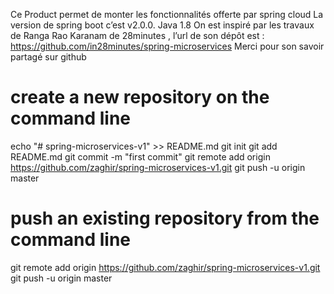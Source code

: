 Ce Product permet de monter les fonctionnalités offerte par spring cloud 
La version de spring boot c’est v2.0.0.
Java 1.8
On est inspiré par les travaux de Ranga Rao Karanam de 28minutes , l’url de son dépôt est : 
https://github.com/in28minutes/spring-microservices 
Merci pour son savoir partagé sur github


create a new repository on the command line
=====================================================
echo "# spring-microservices-v1" >> README.md
git init
git add README.md
git commit -m "first commit"
git remote add origin https://github.com/zaghir/spring-microservices-v1.git
git push -u origin master

push an existing repository from the command line
==========================================================
git remote add origin https://github.com/zaghir/spring-microservices-v1.git
git push -u origin master